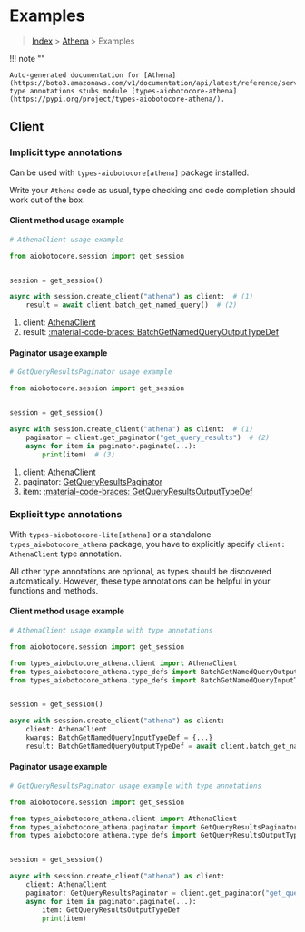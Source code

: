 # Examples

> [Index](../README.md) > [Athena](./README.md) > Examples

!!! note ""

    Auto-generated documentation for [Athena](https://boto3.amazonaws.com/v1/documentation/api/latest/reference/services/athena.html#athena)
    type annotations stubs module [types-aiobotocore-athena](https://pypi.org/project/types-aiobotocore-athena/).

## Client

### Implicit type annotations

Can be used with `types-aiobotocore[athena]` package installed.

Write your `Athena` code as usual,
type checking and code completion should work out of the box.



#### Client method usage example

```python
# AthenaClient usage example

from aiobotocore.session import get_session


session = get_session()

async with session.create_client("athena") as client:  # (1)
    result = await client.batch_get_named_query()  # (2)
```

1. client: [AthenaClient](./client.md)
2. result: [:material-code-braces: BatchGetNamedQueryOutputTypeDef](./type_defs.md#batchgetnamedqueryoutputtypedef)



#### Paginator usage example

```python
# GetQueryResultsPaginator usage example

from aiobotocore.session import get_session


session = get_session()

async with session.create_client("athena") as client:  # (1)
    paginator = client.get_paginator("get_query_results")  # (2)
    async for item in paginator.paginate(...):
        print(item)  # (3)
```

1. client: [AthenaClient](./client.md)
2. paginator: [GetQueryResultsPaginator](./paginators.md#getqueryresultspaginator)
3. item: [:material-code-braces: GetQueryResultsOutputTypeDef](./type_defs.md#getqueryresultsoutputtypedef)




### Explicit type annotations

With `types-aiobotocore-lite[athena]`
or a standalone `types_aiobotocore_athena` package, you have to explicitly specify
`client: AthenaClient` type annotation.

All other type annotations are optional, as types should be discovered automatically.
However, these type annotations can be helpful in your functions and methods.


#### Client method usage example

```python
# AthenaClient usage example with type annotations

from aiobotocore.session import get_session

from types_aiobotocore_athena.client import AthenaClient
from types_aiobotocore_athena.type_defs import BatchGetNamedQueryOutputTypeDef
from types_aiobotocore_athena.type_defs import BatchGetNamedQueryInputTypeDef


session = get_session()

async with session.create_client("athena") as client:
    client: AthenaClient
    kwargs: BatchGetNamedQueryInputTypeDef = {...}
    result: BatchGetNamedQueryOutputTypeDef = await client.batch_get_named_query(**kwargs)
```



#### Paginator usage example

```python
# GetQueryResultsPaginator usage example with type annotations

from aiobotocore.session import get_session

from types_aiobotocore_athena.client import AthenaClient
from types_aiobotocore_athena.paginator import GetQueryResultsPaginator
from types_aiobotocore_athena.type_defs import GetQueryResultsOutputTypeDef


session = get_session()

async with session.create_client("athena") as client:
    client: AthenaClient
    paginator: GetQueryResultsPaginator = client.get_paginator("get_query_results")
    async for item in paginator.paginate(...):
        item: GetQueryResultsOutputTypeDef
        print(item)
```


